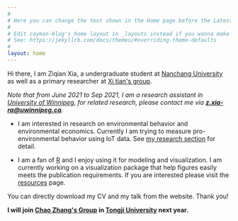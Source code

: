 ```yaml
---
#
# Here you can change the text shown in the Home page before the Latest Posts section.
#
# Edit cayman-blog's home layout in _layouts instead if you wanna make some changes
# See: https://jekyllrb.com/docs/themes/#overriding-theme-defaults
#
layout: home
---
```


Hi there, I am Ziqian Xia, a undergraduate student at [Nanchang University](https://www.ncu.edu.cn) as well as a primary researcher at [Xi tian's group](http://sem.ncu.edu.cn/szdw/szgk/js/79c83e7575f34bfca134a33cd2e17209.htm).

*Note that from June 2021 to Sep 2021, I am a research assistant in [University of Winnipeg](https://www.uwinnipeg.ca/), for related research, please contact me via **z.xia-ra@uwinnipeg.ca**.*

- I am interested in research on environmental behavior and environmental economics. Currently I am trying to measure pro-environmental behavior using IoT data. See [my research section](https://ziqian-xia.github.io/research.html) for detail.

- I am a fan of [R](https://www.rstudio.com) and I enjoy using it for modeling and visualization. I am currently working on a visualization package that help figures easily meets the publication requirements. If you are interested please visit the [resources](https://ziqian-xia.github.io/about.html) page.

You can directly download my CV and my talk from the website. Thank you!

**I will join [Chao Zhang's Group](https://sem.tongji.edu.cn/semen/12413.html) in [Tongji University](https://en.tongji.edu.cn/) next year.**
